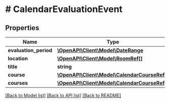 # # CalendarEvaluationEvent

## Properties

Name | Type | Description | Notes
------------ | ------------- | ------------- | -------------
**evaluation_period** | [**\OpenAPI\Client\Model\DateRange**](DateRange.md) |  | [optional]
**location** | [**\OpenAPI\Client\Model\RoomRef[]**](RoomRef.md) |  | [optional]
**title** | **string** |  | [optional]
**course** | [**\OpenAPI\Client\Model\CalendarCourseRef**](CalendarCourseRef.md) |  | [optional]
**courses** | [**\OpenAPI\Client\Model\CalendarCourseRef[]**](CalendarCourseRef.md) |  | [optional]

[[Back to Model list]](../../README.md#models) [[Back to API list]](../../README.md#endpoints) [[Back to README]](../../README.md)

